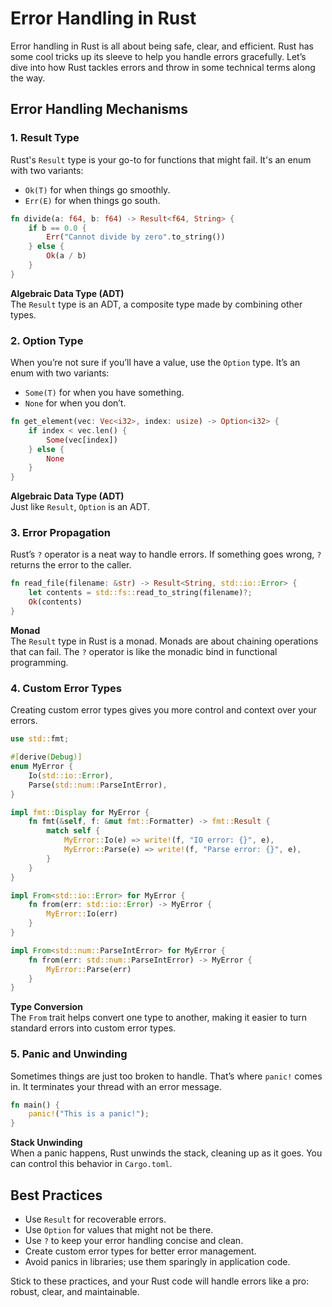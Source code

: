 # Error Handling in Rust

Error handling in Rust is all about being safe, clear, and efficient. Rust has some cool tricks up its sleeve to help you handle errors gracefully. Let’s dive into how Rust tackles errors and throw in some technical terms along the way.

## Error Handling Mechanisms

### 1. Result Type

Rust's `Result` type is your go-to for functions that might fail. It's an enum with two variants:
- `Ok(T)` for when things go smoothly.
- `Err(E)` for when things go south.

```rust
fn divide(a: f64, b: f64) -> Result<f64, String> {
    if b == 0.0 {
        Err("Cannot divide by zero".to_string())
    } else {
        Ok(a / b)
    }
}
```

**Algebraic Data Type (ADT)**  
The `Result` type is an ADT, a composite type made by combining other types.

### 2. Option Type

When you’re not sure if you’ll have a value, use the `Option` type. It’s an enum with two variants:
- `Some(T)` for when you have something.
- `None` for when you don’t.

```rust
fn get_element(vec: Vec<i32>, index: usize) -> Option<i32> {
    if index < vec.len() {
        Some(vec[index])
    } else {
        None
    }
}
```

**Algebraic Data Type (ADT)**  
Just like `Result`, `Option` is an ADT.

### 3. Error Propagation

Rust’s `?` operator is a neat way to handle errors. If something goes wrong, `?` returns the error to the caller.

```rust
fn read_file(filename: &str) -> Result<String, std::io::Error> {
    let contents = std::fs::read_to_string(filename)?;
    Ok(contents)
}
```

**Monad**  
The `Result` type in Rust is a monad. Monads are about chaining operations that can fail. The `?` operator is like the monadic bind in functional programming.

### 4. Custom Error Types

Creating custom error types gives you more control and context over your errors.

```rust
use std::fmt;

#[derive(Debug)]
enum MyError {
    Io(std::io::Error),
    Parse(std::num::ParseIntError),
}

impl fmt::Display for MyError {
    fn fmt(&self, f: &mut fmt::Formatter) -> fmt::Result {
        match self {
            MyError::Io(e) => write!(f, "IO error: {}", e),
            MyError::Parse(e) => write!(f, "Parse error: {}", e),
        }
    }
}

impl From<std::io::Error> for MyError {
    fn from(err: std::io::Error) -> MyError {
        MyError::Io(err)
    }
}

impl From<std::num::ParseIntError> for MyError {
    fn from(err: std::num::ParseIntError) -> MyError {
        MyError::Parse(err)
    }
}
```

**Type Conversion**  
The `From` trait helps convert one type to another, making it easier to turn standard errors into custom error types.

### 5. Panic and Unwinding

Sometimes things are just too broken to handle. That’s where `panic!` comes in. It terminates your thread with an error message.

```rust
fn main() {
    panic!("This is a panic!");
}
```

**Stack Unwinding**  
When a panic happens, Rust unwinds the stack, cleaning up as it goes. You can control this behavior in `Cargo.toml`.

## Best Practices

- Use `Result` for recoverable errors.
- Use `Option` for values that might not be there.
- Use `?` to keep your error handling concise and clean.
- Create custom error types for better error management.
- Avoid panics in libraries; use them sparingly in application code.

Stick to these practices, and your Rust code will handle errors like a pro: robust, clear, and maintainable.